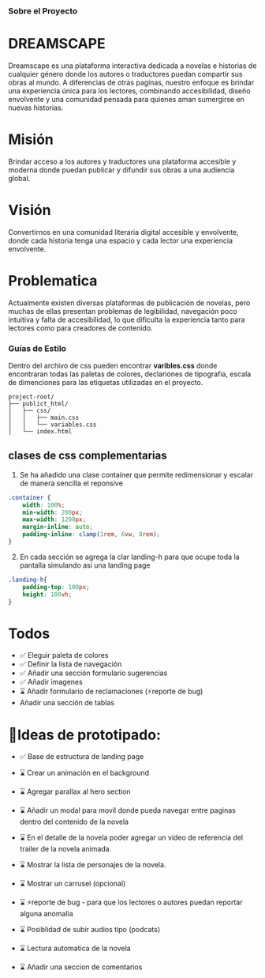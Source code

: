 
### **Sobre el Proyecto**

# DREAMSCAPE
Dreamscape es una plataforma interactiva dedicada a novelas e historias de cualquier género donde los autores o traductores puedan compartir sus obras al mundo.
A diferencias de otras paginas, nuestro enfoque es brindar una experiencia única para los lectores, combinando accesibilidad, diseño envolvente y una comunidad pensada para quienes aman sumergirse en nuevas historias.

# Misión
Brindar acceso a los autores y traductores una plataforma accesible y moderna donde puedan publicar y difundir sus obras a una audiencia global.

# Visión
Convertirnos en una comunidad literaria digital accesible y envolvente, donde cada historia  tenga una espacio y cada lector una experiencia envolvente.


# Problematica 
Actualmente existen diversas plataformas de publicación de novelas, pero muchas de ellas presentan problemas de legibilidad, navegación poco intuitiva y falta de accesibilidad, lo que dificulta la experiencia tanto para lectores como para creadores de contenido.


### **Guías de Estilo**
Dentro del archivo de css pueden encontrar **varibles.css** donde encontraran todas las paletas de colores, declariones de tipografia, escala de dimenciones para las etiquetas utilizadas en el proyecto.

```
project-root/
├── publict_html/
│   ├── css/
│   │   ├── main.css
│   │   └── variables.css
│   └── index.html
```

## clases de css complementarias 
1. Se ha añadido una clase container que permite redimensionar y escalar de manera sencilla el reponsive
```css
.container {
    width: 100%;
    min-width: 200px;
    max-width: 1200px;
    margin-inline: auto;
    padding-inline: clamp(1rem, 6vw, 8rem);
}
```

2. En cada sección se agrega la clar landing-h para que ocupe toda la pantalla simulando asi una landing page
```css
.landing-h{
    padding-top: 100px;
    height: 100vh;
}
```

# Todos
- ✅ Eleguir paleta de colores
- ✅ Definir la lista de navegación
- ✅ Añadir una sección formulario sugerencias
- ✅ Añadir imagenes
- ⌛️ Añadir formulario de reclamaciones (⚡reporte de bug)
- Añadir una sección de tablas

# 👺Ideas de prototipado:

- ✅ Base de estructura de landing page
- ⌛️ Crear un animación en el background
- ⌛️ Agregar parallax al hero section
- ⌛️ Añadir un modal para movil donde pueda navegar entre paginas dentro del contenido de la novela
- ⌛️ En el detalle de la novela poder agregar un video de referencia del trailer de la novela animada.
- ⌛️ Mostrar la lista de personajes de la novela.
- ⌛️ Mostrar un carrusel (opcional)
- ⌛️ ⚡reporte de bug - para que los lectores o autores puedan reportar alguna anomalia


- ⌛️ Posiblidad de subir audios tipo (podcats)
- ⌛️ Lectura automatica de la novela 
- ⌛️ Añadir una seccion de comentarios 
